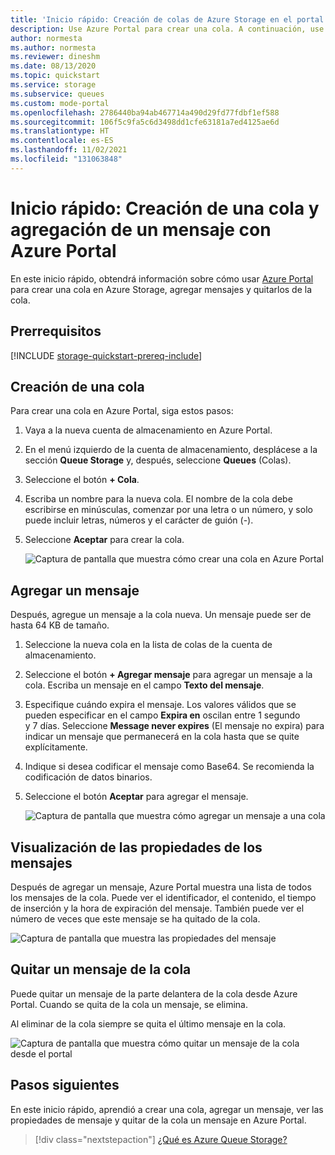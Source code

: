 ```yaml
---
title: 'Inicio rápido: Creación de colas de Azure Storage en el portal'
description: Use Azure Portal para crear una cola. A continuación, use Azure Portal para agregar un mensaje, ver las propiedades del mensaje y quitar el mensaje de la cola.
author: normesta
ms.author: normesta
ms.reviewer: dineshm
ms.date: 08/13/2020
ms.topic: quickstart
ms.service: storage
ms.subservice: queues
ms.custom: mode-portal
ms.openlocfilehash: 2786440ba94ab467714a490d29fd77fdbf1ef588
ms.sourcegitcommit: 106f5c9fa5c6d3498dd1cfe63181a7ed4125ae6d
ms.translationtype: HT
ms.contentlocale: es-ES
ms.lasthandoff: 11/02/2021
ms.locfileid: "131063848"
---
```

# <a name="quickstart-create-a-queue-and-add-a-message-with-the-azure-portal"></a>Inicio rápido: Creación de una cola y agregación de un mensaje con Azure Portal

En este inicio rápido, obtendrá información sobre cómo usar [Azure Portal](https://portal.azure.com/) para crear una cola en Azure Storage, agregar mensajes y quitarlos de la cola.

## <a name="prerequisites"></a>Prerrequisitos

[!INCLUDE [storage-quickstart-prereq-include](../../../includes/storage-quickstart-prereq-include.md)]

## <a name="create-a-queue"></a>Creación de una cola

Para crear una cola en Azure Portal, siga estos pasos:

1. Vaya a la nueva cuenta de almacenamiento en Azure Portal.
2. En el menú izquierdo de la cuenta de almacenamiento, desplácese a la sección **Queue Storage** y, después, seleccione **Queues** (Colas).
3. Seleccione el botón **+ Cola**.
4. Escriba un nombre para la nueva cola. El nombre de la cola debe escribirse en minúsculas, comenzar por una letra o un número, y solo puede incluir letras, números y el carácter de guión (-).
6. Seleccione **Aceptar** para crear la cola.

    ![Captura de pantalla que muestra cómo crear una cola en Azure Portal](media/storage-quickstart-queues-portal/create-queue.png)

## <a name="add-a-message"></a>Agregar un mensaje

Después, agregue un mensaje a la cola nueva. Un mensaje puede ser de hasta 64 KB de tamaño.

1. Seleccione la nueva cola en la lista de colas de la cuenta de almacenamiento.
1. Seleccione el botón **+ Agregar mensaje** para agregar un mensaje a la cola. Escriba un mensaje en el campo **Texto del mensaje**.
1. Especifique cuándo expira el mensaje. Los valores válidos que se pueden especificar en el campo **Expira en** oscilan entre 1 segundo y 7 días. Seleccione **Message never expires** (El mensaje no expira) para indicar un mensaje que permanecerá en la cola hasta que se quite explícitamente.
1. Indique si desea codificar el mensaje como Base64. Se recomienda la codificación de datos binarios.
1. Seleccione el botón **Aceptar** para agregar el mensaje.

    ![Captura de pantalla que muestra cómo agregar un mensaje a una cola](media/storage-quickstart-queues-portal/add-message.png)

## <a name="view-message-properties"></a>Visualización de las propiedades de los mensajes

Después de agregar un mensaje, Azure Portal muestra una lista de todos los mensajes de la cola. Puede ver el identificador, el contenido, el tiempo de inserción y la hora de expiración del mensaje. También puede ver el número de veces que este mensaje se ha quitado de la cola.

![Captura de pantalla que muestra las propiedades del mensaje](media/storage-quickstart-queues-portal/view-message-properties.png)

## <a name="dequeue-a-message"></a>Quitar un mensaje de la cola

Puede quitar un mensaje de la parte delantera de la cola desde Azure Portal. Cuando se quita de la cola un mensaje, se elimina.

Al eliminar de la cola siempre se quita el último mensaje en la cola.

![Captura de pantalla que muestra cómo quitar un mensaje de la cola desde el portal](media/storage-quickstart-queues-portal/dequeue-message.png)

## <a name="next-steps"></a>Pasos siguientes

En este inicio rápido, aprendió a crear una cola, agregar un mensaje, ver las propiedades de mensaje y quitar de la cola un mensaje en Azure Portal.

> [!div class="nextstepaction"]
> [¿Qué es Azure Queue Storage?](storage-queues-introduction.md)
